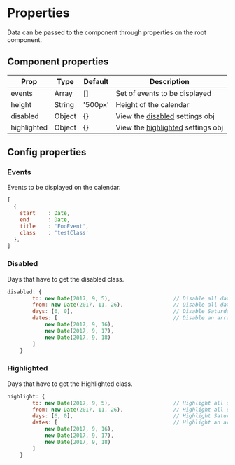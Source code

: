 # Properties

Data can be passed to the component through properties on the root component.

## Component properties

| Prop                  | Type            | Default     | Description                                                   |
|-----------------------|-----------------|-------------|---------------------------------------------------------------|
| events                | Array           | []          | Set of events to be displayed                                 |
| height                | String          | '500px'     | Height of the calendar                                        |
| disabled              | Object          | {}          | View the [disabled](#disabled) settings obj                   |
| highlighted           | Object          | {}          | View the [highlighted](#highlighted) settings obj             |

## Config properties

### Events

Events to be displayed on the calendar.

```javascript
[
  {
    start    : Date,
    end      : Date,
    title    : 'FooEvent',
    class    : 'testClass'
  },
]
```

### Disabled
Days that have to get the disabled class.

```javascript
disabled: {
        to: new Date(2017, 9, 5),                    // Disable all dates up to specific date
        from: new Date(2017, 11, 26),                // Disable all dates after specific date
        days: [6, 0],                                // Disable Saturday's and Sunday's
        dates: [                                     // Disable an array of dates
            new Date(2017, 9, 16),
            new Date(2017, 9, 17),
            new Date(2017, 9, 18)
        ]
    }
```

### Highlighted
Days that have to get the Highlighted class.

```javascript
highlight: {
        to: new Date(2017, 9, 5),                    // Highlight all dates up to specific date
        from: new Date(2017, 11, 26),                // Highlight all dates after specific date
        days: [6, 0],                                // Highlight Saturday's and Sunday's
        dates: [                                     // Highlight an array of dates
            new Date(2017, 9, 16),
            new Date(2017, 9, 17),
            new Date(2017, 9, 18)
        ]
    }
```
